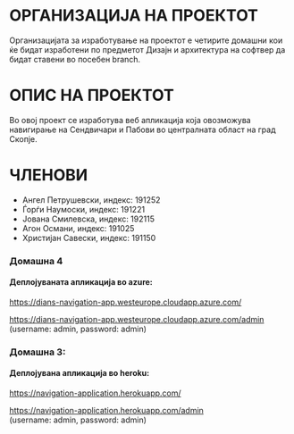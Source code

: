 <h1>ОРГАНИЗАЦИЈА НА ПРОЕКТОТ</h1>
Организацијата за изработување на проектот е четирите домашни кои ќе бидат изработени по предметот Дизајн
и архитектура на софтвер да бидат ставени во посебен branch.

<h1>ОПИС НА ПРОЕКТОТ</h1>
Во овој проект се изработува веб апликација која овозможува навигирање на Сендвичари и Пабови
во централната област на град Скопје.

<h1>ЧЛЕНОВИ</h1>
<ul>
<li>Ангел Петрушевски, индекс: 191252 </li>
<li>Ѓорѓи Наумоски, индекс: 191221 </li>
<li>Јована Смилевска, индекс: 192115 </li>
<li>Агон Османи, индекс: 191025 </li>
<li>Христијан Савески, индекс: 191150 </li>
</ul>

<h3>Домашна 4</h3>
<h4>Деплојуваната апликација во azure:</h4>
<p><a href='https://dians-navigation-app.westeurope.cloudapp.azure.com/'>https://dians-navigation-app.westeurope.cloudapp.azure.com/</a></p>
<p><a href='https://dians-navigation-app.westeurope.cloudapp.azure.com/admin'>https://dians-navigation-app.westeurope.cloudapp.azure.com/admin</a><br>(username: admin, password: admin)</p>

<h3>Домашна 3:</h3>
<h4>Деплојувана апликација во heroku:</h4>
<p><a href='https://navigation-application.herokuapp.com/'>https://navigation-application.herokuapp.com/</a></p>
<p><a href='https://navigation-application.herokuapp.com/admin'>https://navigation-application.herokuapp.com/admin</a><br>(username: admin, password: admin)</p>


